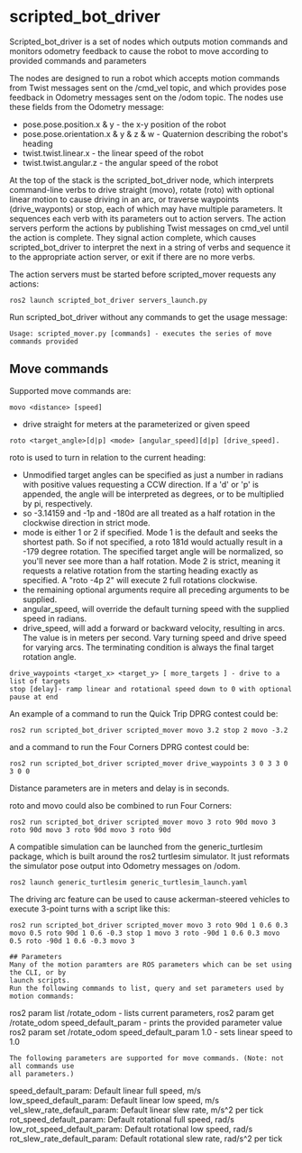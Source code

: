 # scripted_bot_driver
Scripted_bot_driver is a set of nodes which outputs motion commands and monitors odometry feedback to cause the robot to move according to provided commands and parameters

The nodes are designed to run a robot which accepts motion commands from Twist
messages sent on the /cmd_vel topic, and which provides pose feedback in Odometry
messages sent on the /odom topic. The nodes use these fields from the Odometry message:
- pose.pose.position.x & y - the x-y position of the robot
- pose.pose.orientation.x & y & z & w - Quaternion describing the robot's heading
- twist.twist.linear.x - the linear speed of the robot
- twist.twist.angular.z - the angular speed of the robot

At the top of the stack is the scripted_bot_driver node, which
interprets command-line verbs to drive straight (movo), rotate (roto) with optional
linear motion to cause driving in an arc, or traverse waypoints
(drive_wayponts) or stop, each of which may have multiple parameters. It
sequences each verb with its parameters out to action servers. The action servers perform
the actions by publishing Twist messages on cmd_vel until the action is complete.
They signal action complete, which causes scripted_bot_driver to interpret the next in a string
of verbs and sequence it to the appropriate action server, or exit if there are no more verbs.

The action servers must be started before scripted_mover requests any actions:
```
ros2 launch scripted_bot_driver servers_launch.py
```

Run scripted_bot_driver without any commands to get the usage message:
```
Usage: scripted_mover.py [commands] - executes the series of move commands provided
```

## Move commands
Supported move commands are:
```
movo <distance> [speed]
```
- drive straight for <distance> meters at the parameterized or given speed
```
roto <target_angle>[d|p] <mode> [angular_speed][d|p] [drive_speed].
```
roto is used to turn in relation to the current heading: 
- Unmodified target angles can be specified as just a number in radians with positive values requesting a CCW direction. If a 'd' or 'p' is appended, the angle will be interpreted as degrees, or to be multiplied by pi, respectively.
- so -3.14159 and -1p and -180d are all treated as a half rotation in the clockwise direction in strict mode.
- mode is either 1 or 2 if specified. Mode 1 is the default and seeks the shortest path. So if not specified, a roto 181d would actually result in a -179 degree rotation. The specified target angle will be normalized, so you'll never see more than a half rotation. Mode 2 is strict, meaning it requests a relative rotation from the starting heading exactly as specified. A "roto -4p 2" will execute 2 full rotations clockwise.
- the remaining optional arguments require all preceding arguments to be supplied.
- angular_speed, will override the default turning speed with the supplied speed in radians.
- drive_speed, will add a forward or backward velocity, resulting in arcs. The value is in meters per second. Vary turning speed and drive speed for varying arcs. The terminating condition is always the final target rotation angle.
```
drive_waypoints <target_x> <target_y> [ more_targets ] - drive to a list of targets
stop [delay]- ramp linear and rotational speed down to 0 with optional pause at end
```

An example of a command to run the Quick Trip DPRG contest could be:
```
ros2 run scripted_bot_driver scripted_mover movo 3.2 stop 2 movo -3.2
```
and a command to run the Four Corners DPRG contest could be:
```
ros2 run scripted_bot_driver scripted_mover drive_waypoints 3 0 3 3 0 3 0 0
```
Distance parameters are in meters and delay is in seconds.


roto and movo could also be combined to run Four Corners:
```
ros2 run scripted_bot_driver scripted_mover movo 3 roto 90d movo 3 roto 90d movo 3 roto 90d movo 3 roto 90d
```

A compatible simulation can be launched from the generic_turtlesim package, which
is built around the ros2 turtlesim simulator. It just reformats the simulator pose output
into Odometry messages on /odom.
```
ros2 launch generic_turtlesim generic_turtlesim_launch.yaml
```

The driving arc feature can be used to cause ackerman-steered vehicles to execute 3-point turns with a script like this:
```
ros2 run scripted_bot_driver scripted_mover movo 3 roto 90d 1 0.6 0.3 movo 0.5 roto 90d 1 0.6 -0.3 stop 1 movo 3 roto -90d 1 0.6 0.3 movo 0.5 roto -90d 1 0.6 -0.3 movo 3

## Parameters
Many of the motion paramters are ROS parameters which can be set using the CLI, or by
launch scripts.
Run the following commands to list, query and set parameters used by motion commands:
```
ros2 param list /rotate_odom - lists current parameters, 
ros2 param get /rotate_odom speed_default_param - prints the provided parameter value
ros2 param set /rotate_odom speed_default_param 1.0 - sets linear speed to 1.0
```
The following parameters are supported for move commands. (Note: not all commands use
all parameters.) 
```
speed_default_param: Default linear full speed, m/s
low_speed_default_param: Default linear low speed, m/s
vel_slew_rate_default_param: Default linear slew rate, m/s^2 per tick
rot_speed_default_param: Default rotational full speed, rad/s
low_rot_speed_default_param: Default rotational low speed, rad/s
rot_slew_rate_default_param: Default rotational slew rate, rad/s^2 per tick
```